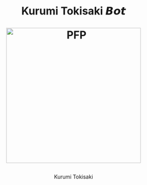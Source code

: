 <h1 align="center"> Kurumi Tokisaki 𝘽𝙤𝙩 

</div>
<p align="center">
  
  <img src="https://telegra.ph/file/08b8f4f754693568ce929.jpg" width="360" border="0" alt="PFP">
</h3>

<p align="center">
Kurumi Tokisaki
